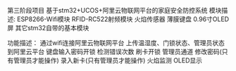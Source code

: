第三阶段项目
基于stm32+UCOS+阿里云物联网平台的家庭安全防控系统
模块描述:
          ESP8266-Wifi模块
          RFID-RC522射频模块
          火焰传感器
          薄膜键盘
          0.96寸OLED屏
          其它stm32自带的基本模块
          
功能描述：
          通过wifi连接阿里云物联网平台
          上传温湿度、门锁状态、管理员状态到阿里云平台
          键盘输入密码开锁
          检测错误次数
          刷卡开锁
          管理员通道
          修改密码(只有管理员才能操作)
          录入新卡(只有管理员才能操作)
          火焰监测
          OLED显示

        
